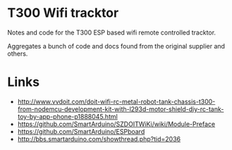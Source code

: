 # T300 Wifi tracktor

Notes and code for the T300 ESP based wifi remote controlled tracktor.

Aggregates a bunch of code and docs found from the original supplier and
others.

# Links
 - http://www.vvdoit.com/doit-wifi-rc-metal-robot-tank-chassis-t300-from-nodemcu-development-kit-with-l293d-motor-shield-diy-rc-tank-toy-by-app-phone-p1888045.html
 - https://github.com/SmartArduino/SZDOITWiKi/wiki/Module-Preface
 - https://github.com/SmartArduino/ESPboard
 - http://bbs.smartarduino.com/showthread.php?tid=2036
